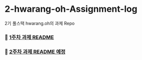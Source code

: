 # 2-hwarang-oh-Assignment-log

2기 풀스택 hwarang.oh의 과제 Repo

### 🔹 [1주차 과제 README](/automessage/README.md)

### 🔹 [2주차 과제 README 예정](/README.md)
